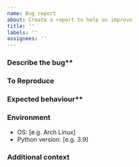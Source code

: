 ```yaml
---
name: Bug report
about: Create a report to help us improve
title: ''
labels: ''
assignees: ''
---
```


### Describe the bug**

<!-- Describe the rough area of the bug -->

### To Reproduce

<!-- Steps to reproduce the behaviour -->

### Expected behaviour**

<!-- What should have happened? -->

<!-- ### Screenshots -->

<!-- If applicable, add screenshots to help explain the problem. -->

### Environment

- OS: [e.g. Arch Linux]
- Python version: [e.g. 3.9]

### Additional context

<!-- Please add any other context about the problem here. -->
